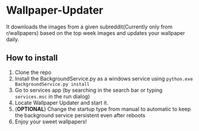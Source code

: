 # Wallpaper-Updater

It downloads the images from a given subreddit(Currently only from r/wallpapers) based on the top week images and updates your wallpaper daily.

## How to install

1. Clone the repo
2. Install the BackgroundService.py as a windows service using
   `python.exe BackgroundService.py install`
3. Go to services app (by searching in the search bar or typing `services.msc` in the run dialog)
4. Locate Wallpaper Updater and start it.
5. (**OPTIONAL**) Change the startup type from manual to automatic to keep the background service persistent even after reboots
6. Enjoy your sweet wallpapers!
